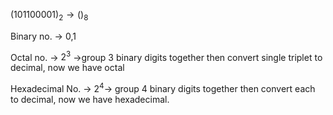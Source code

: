 $(101100001)_{2} \rightarrow ()_{8}$  

Binary no. -> 0,1

Octal no. -> $2^{3}$ $\rightarrow$group 3 binary digits together then convert single triplet to decimal, now we have octal

Hexadecimal No. $\rightarrow$ $2^{4}$$\rightarrow$ group 4 binary digits together then convert each to decimal, now we have hexadecimal.
